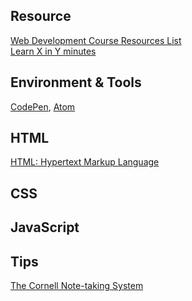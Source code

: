 ## Resource
[Web Development Course Resources List](https://www.appbrewery.co/p/web-development-course-resources/)\
[Learn X in Y minutes](https://learnxinyminutes.com/)

## Environment & Tools
[CodePen](https://codepen.io/), [Atom](https://atom.io/)

## HTML
[HTML: Hypertext Markup Language](https://developer.mozilla.org/en-US/docs/Web/HTML)

## CSS

## JavaScript

## Tips
[The Cornell Note-taking System](http://lsc.cornell.edu/study-skills/cornell-note-taking-system/)
